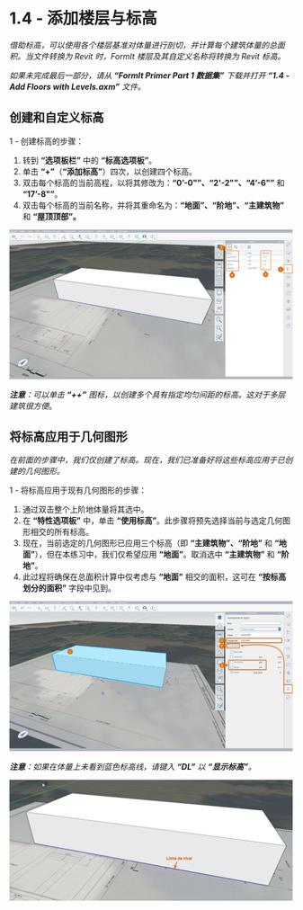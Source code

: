 # 1.4 - 添加楼层与标高

_借助标高，可以使用各个楼层基准对体量进行剖切，并计算每个建筑体量的总面积。当文件转换为 Revit 时，FormIt 楼层及其自定义名称将转换为 Revit 标高。_

_如果未完成最后一部分，请从 **“FormIt Primer Part 1 数据集”** 下载并打开 **“1.4 - Add Floors with Levels.axm”** 文件。_

## **创建和自定义标高**

1 - 创建标高的步骤：

1. 转到 **“选项板栏”** 中的 **“标高选项板”**。
2. 单击 **“+”**（**“添加标高”**）四次，以创建四个标高。
3. 双击每个标高的当前高程，以将其修改为：**“0’-0"”、“2'-2"”、“4’-6"”** 和 **“17’-8"”**。
4. 双击每个标高的当前名称，并将其重命名为：**“地面”、“阶地”、“主建筑物”** 和 **“屋顶顶部”。**

![](<../../.gitbook/assets/0 (16) (1).png>)

_**注意**：可以单击_ _**“++”**_ _图标，以创建多个具有指定均匀间距的标高。这对于多层建筑很方便_。

## **将标高应用于几何图形**

_在前面的步骤中，我们仅创建了标高。现在，我们已准备好将这些标高应用于已创建的几何图形。_

1 - 将标高应用于现有几何图形的步骤：

1. 通过双击整个上阶地体量将其选中。
2. 在 **“特性选项板”** 中，单击 **“使用标高”**。此步骤将预先选择当前与选定几何图形相交的所有标高。
3. 现在，当前选定的几何图形已应用三个标高（即 **“主建筑物”、“阶地”** 和 **“地面”**），但在本练习中，我们仅希望应用 **“地面”**。取消选中 **“主建筑物”** 和 **“阶地”**。
4. 此过程将确保在总面积计算中仅考虑与 **“地面”** 相交的面积，这可在 **“按标高划分的面积”** 字段中见到。

![](<../../.gitbook/assets/1 (4) (1).png>)

_**注意**：如果在体量上未看到蓝色标高线，请键入_ _**“DL”**_ _以_ _**“显示标高”**。_

![](<../../.gitbook/assets/2 (3) (1).png>)

